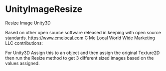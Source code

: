 # UnityImageResize
Resize Image Unity3D 

Based on other open source software released in keeping with open source standards.
https://www.cmelocal.com C Me Local World Wide Marketing LLC contributions:

For Unity3D Assign this to an object and then assign the original Texture2D then run the Resize method to get 3 different sized images based on the values assigned.
